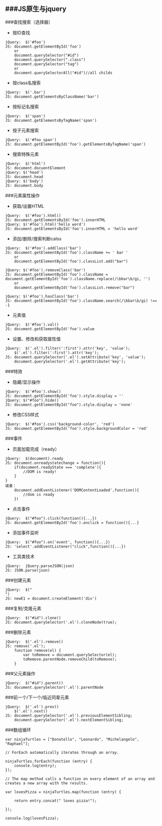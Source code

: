 ###JS原生与jquery
---

###查找搜索（选择器）

- 按ID查找
<pre><code>jQuery:	$('#foo')
JS:	document.getElementById('foo')
	or
	document.querySelector("#id")
	document.querySelector(".class")
	document.querySelector("tag")
	or
	document.querySelectorAll("#id")//all childs
</code></pre>

- 按class名搜索
<pre><code>jQuery:	$('.bar')
JS:	document.getElementsByClassName('bar')
</code></pre>

- 按标记名搜索
<pre><code>jQuery:	$('span')
JS:	document.getElementsByTagName('span')
</code></pre>

- 按子元素搜索
<pre><code>jQuery:	$('#foo span')
JS:	document.getElementById('foo').getElementsByTagName('span')
</code></pre>

- 搜索特殊元素
<pre><code>jQuery:	$('html')
JS:	document.docuentElement
jQuery:	$('head')
JS:	document.head
jQuery:	$('body')
JS:	document.body
</code></pre>

###元素属性操作

- 获取/设置HTML
<pre><code>jQuery:	$('#foo').html()
JS:	document.getElementsById('foo').innerHTML
jQuery:	$('#foo').html('hello word')
JS:	document.getElementsById('foo').innerHTML = 'hello word'
</code></pre>

- 添加/删除/搜索判断calss
<pre><code>jQuery:	$('#foo').addClass('bar')
JS:	document.getElementById('foo').className += ' bar '
	or
	document.getElementById('foo').classList.add("bar")

jQuery:	$('#foo').removeClass('bar')
JS:	document.getElementById('foo').className = document.getElementById('foo').className.replace(/\bbar\b/gi, '')
	or
	document.getElementById('foo').classList.remove("bar")

jQuery:	$('#foo').hasClass('bar')
JS:	document.getElementById('foo').className.search(/\bbar\b/gi) !== -1
</code></pre>

- 元素值
<pre><code>jQuery:	$('#foo').val()
JS:	document.getElementById('foo').value
</code></pre>

- 设置、修改和获取属性值
<pre><code>jQuery:	$('.el').filter(':first').attr('key', 'value');
	$('.el').filter(':first').attr('key');
JS:	document.querySelector('.el').setAttribute('key', 'value');
	document.querySelector('.el').getAttribute('key');
</code></pre>

###特效

- 隐藏/显示操作
<pre><code>jQuery:	$('#foo').show()
JS:	document.getElementById('foo').style.display = ''
jQuery:	$("#foo").hide()
JS:	document.getElementById("foo").style.display = 'none'
</code></pre>

- 修改CSS样式
<pre><code>jQuery:	$('#foo').css('background-color', 'red')
JS:	document.getElementById('foo').style.backgroundColor = 'red'
</code></pre>

###事件

- 页面加载完成（ready）
<pre><code>jQuery:	$(document).ready
JS:	document.onreadystatechange = function(){
	if(document.readyState === 'complete'){
		//DOM is ready!
	}
}
或者：
	document.addEventListener('DOMContentLoaded',function(){
		//dom is ready
	})
</code></pre>

- 点击事件
<pre><code>jQuery:	$("#foo").click(function(){...})
JS:	document.getElementById('foo').onclick = function(){...}
</code></pre>

- 添加事件监听
<pre><code>jQuery:	$("#foo").on('event', function(){...})
JS:	'select'.addEventListener("click",function(){...})
</code></pre>

- 工具类技术
<pre><code>jQuery:	jQuery.parseJSON(json)
JS:	JSON.parse(json)
</code></pre>

###创建元素
<pre><code>jQuery:	$("<div/>")
JS:	newE1 = document.createElement('div')
</code></pre>

###复制/克隆元素
<pre><code>jQuery:	$("#id").clone()
JS:	document.querySelector('.el').cloneNode(true);
</code></pre>

###删除元素
<pre><code>jQuery:	$('.el').remove()
JS:	remove('.el');
	function remove(el) {
		var toRemove = document.querySelector(el);
		toRemove.parentNode.removeChild(toRemove);
	}
</code></pre>

###父元素操作
<pre><code>jQuery:	$("#id").parent()
JS:	document.querySelector('.el').parentNode
</code></pre>

###前一个/下一个/临近同辈元素
<pre><code>jQuery:	$('.el').prev()
	$('.el').next()
JS:	document.querySelector('.el').previousElementSibling;
	document.querySelector('.el').nextElementSibling;
</code></pre>

###数组循环
<pre><code>var ninjaTurtles = ["Donatello", "Leonardo", "Michelangelo", "Raphael"];

// ForEach automatically iterates through an array.

ninjaTurtles.forEach(function (entry) {
    console.log(entry);
});

// The map method calls a function on every element of an array and creates a new array with the results.

var lovesPizza = ninjaTurtles.map(function (entry) {

    return entry.concat(" loves pizza!");

});

console.log(lovesPizza);
</code></pre>
